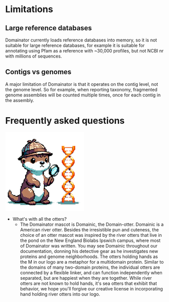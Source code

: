 # Limitations
## Large reference databases
Domainator currently loads reference databases into memory, so it is not suitable for large reference databases, for example it is suitable for annotating using Pfam as a reference with ~30,000 profiles, but not NCBI nr with millions of sequences.

## Contigs vs genomes
A major limitation of Domainator is that it operates on the contig level, not the genome level. So for example, when reporting taxonomy, fragmented genome assemblies will be counted multiple times, once for each contig in the assembly.

# Frequently asked questions

![Detective Domainic](media/detective_Domainic_transparent_background.png)
 - What's with all the otters?
    - The Domainator mascot is Domainic, the Domain-otter. Domainic is a American river otter. Besides the irresistible pun and cuteness, the choice of an otter mascot was inspired by the river otters that live in the pond on the New England Biolabs Ipswich campus, where most of Domainator was written. You may see Domainic throughout our documentation, donning his detective gear as he investigates new proteins and genome neighborhoods. The otters holding hands as the M in our logo are a metaphor for a multidomain protein. Similar to the domains of many two-domain proteins, the individual otters are connected by a flexible linker, and can function independently when separated, but are happiest when they are together. While river otters are not known to hold hands, it's sea otters that exhibit that behavior, we hope you'll forgive our creative license in incorporating hand holding river otters into our logo.

